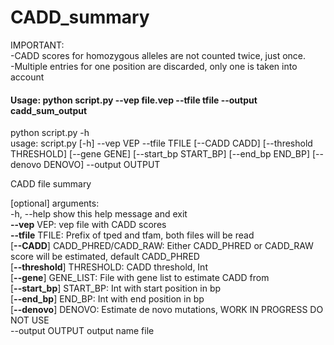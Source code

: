 # CADD_summary

IMPORTANT:  
-CADD scores for homozygous alleles are not counted twice, just once.  
-Multiple entries for one position are discarded, only one is taken into account  

#### Usage: python script.py --vep file.vep --tfile tfile --output cadd_sum_output  

python script.py -h  
usage: script.py [-h] --vep VEP --tfile TFILE [--CADD CADD] [--threshold THRESHOLD] [--gene GENE] [--start_bp START_BP] [--end_bp END_BP] [--denovo DENOVO] --output OUTPUT  

CADD file summary

[optional] arguments:  
  -h, --help            show this help message and exit  
  <strong>--vep</strong> VEP:   vep file with CADD scores  
  <strong>--tfile</strong> TFILE:         Prefix of tped and tfam, both files will be read  
  [<strong>--CADD</strong>] CADD_PHRED/CADD_RAW:           Either CADD_PHRED or CADD_RAW score will be estimated, default CADD_PHRED  
  [<strong>--threshold</strong>] THRESHOLD: CADD threshold, Int  
  [<strong>--gene</strong>] GENE_LIST:           File with gene list to estimate CADD from  
  [<strong>--start_bp</strong>] START_BP:   Int with start position in bp  
  [<strong>--end_bp</strong>] END_BP:       Int with end position in bp  
  [<strong>--denovo</strong>] DENOVO:       Estimate de novo mutations, WORK IN PROGRESS DO NOT USE  
  --output OUTPUT       output name file  
